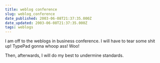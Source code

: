 ```yaml
---
title: weblog conference
slug: weblog_conference
date_published: 2003-06-08T21:37:35.000Z
date_updated: 2003-06-08T21:37:35.000Z
tags: weblogs
---
```


I am off to the weblogs in business conference. I will have to tear some shit up! TypePad gonna whoop ass! Woo!

Then, afterwards, I will do my best to undermine standards.
